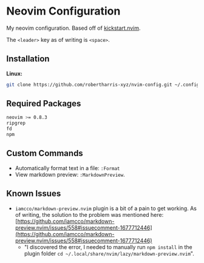 # Neovim Configuration

My neovim configuration. Based off of [kickstart.nvim](https://github.com/nvim-lua/kickstart.nvim). 

The `<leader>` key as of writing is `<space>`.

## Installation

**Linux:**

```bash
git clone https://github.com/robertharris-xyz/nvim-config.git ~/.config/nvim
```

## Required Packages

```bash
neovim >= 0.8.3
ripgrep
fd
npm
```

## Custom Commands

- Automatically format text in a file: `:Format`
- View markdown preview: `:MarkdownPreview`. 

## Known Issues

- `iamcco/markdown-preview.nvim` plugin is a bit of a pain to get working. As of writing, the solution to the problem was mentioned here: [https://github.com/iamcco/markdown-preview.nvim/issues/558#issuecomment-1677712446](https://github.com/iamcco/markdown-preview.nvim/issues/558#issuecomment-1677712446)
    - "I discovered the error, I needed to manually run `npm install` in the plugin folder `cd ~/.local/share/nvim/lazy/markdown-preview.nvim`".

